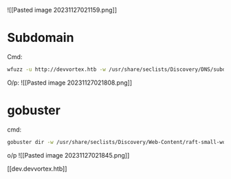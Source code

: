 
![[Pasted image 20231127021159.png]]



# Subdomain
Cmd:
```bash
wfuzz -u http://devvortex.htb -w /usr/share/seclists/Discovery/DNS/subdomains-top1million-5000.txt -H 'Host: FUZZ.devvortex.htb' --hw 10
```

O/p:
![[Pasted image 20231127021808.png]]

# gobuster
cmd:
```bash
gobuster dir -w /usr/share/seclists/Discovery/Web-Content/raft-small-words.txt -t 100 -u http://devvortex.htb -oN dev.gobuster
```

o/p
![[Pasted image 20231127021845.png]]

[[dev.devvortex.htb]]